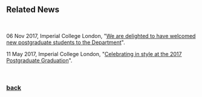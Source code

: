 <br />

## Related News

<br />

06 Nov 2017, Imperial College London, "[We are delighted to have welcomed new postgraduate students to the Department](http://www.imperial.ac.uk/news/182932/we-delighted-have-welcomed-postgraduate-students/)".

11 May 2017, Imperial College London, "[Celebrating in style at the 2017 Postgraduate Graduation](http://www.imperial.ac.uk/news/179311/celebrating-style-2017-postgraduate-graduation/)".

<br />

### [back](https://yt-li.github.io/)
